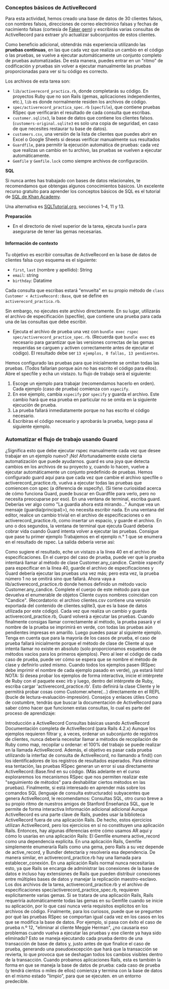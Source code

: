 ### Conceptos básicos de ActiveRecord

Para esta actividad, hemos creado una base de datos de 30 clientes falsos, con nombres falsos, direcciones de correo electrónico falsas y fechas de nacimiento falsas 
(cortesía de [Faker gem](https://github.com/faker-ruby/faker)) y escribirás varias consultas de ActiveRecord para extraer y/o actualizar subconjuntos de estos clientes.

Como beneficio adicional, obtendrás más experiencia utilizando las **pruebas continuas**, en las que cada vez que realiza un cambio en el código o las 
pruebas, se vuelve a ejecutar automáticamente un conjunto completo de pruebas automatizadas. De esta manera, puedes entrar en un "ritmo" de codificación y pruebas sin volver a 
ejecutar manualmente las pruebas proporcionadas para ver si tu código es correcto.

Los archivos de esta tarea son:

- `lib/activerecord_practica.rb`, donde completarás su código. En proyectos Ruby que no son Rails (gemas, aplicaciones independientes, etc.), `lib` es donde normalmente residen los archivos de código.
- `spec/activerecord_practica_spec.rb` (`specfile`), que contiene pruebas RSpec que verificarán el resultado de cada consulta que escribas.
- `customer.sqlite3`, la base de datos que contiene los clientes falsos. (`customers-original.sqlite3` es solo una copia de seguridad, en caso de que necesites restaurar tu base de datos).
- `customers.csv`, una versión de la lista de clientes que puedes abrir en Excel o Google Sheets si deseas verificar manualmente sus resultados
- `Guardfile`, para permitir la ejecución automática de pruebas: cada vez que realizas un cambio en tu archivo, las pruebas se vuelven a ejecutar automáticamente.
- `Gemfile` y `Gemfile.lock`  como siempre archivos de configuración.


**SQL**

Si nunca antes has trabajado con bases de datos relacionales, te recomendamos que obtengas algunos conocimientos básicos. Un excelente recurso gratuito para aprender los conceptos 
básicos de SQL es el tutorial de [SQL de Khan Academy](https://www.khanacademy.org/computing/computer-programming/sql). 

Una alternativa es [SQLTutorial.org](https://www.sqltutorial.org/), secciones 1-4, 11 y 13.

**Preparación**

- En el directorio de nivel superior de la tarea, ejecuta `bundle` para asegurarse de tener las gemas necesarias.

#### Información de contexto

Tu objetivo es escribir consultas de ActiveRecord en la base de datos de clientes falsa cuyo esquema es el siguiente:

- `first`, `last` (nombre y apellido): String
- `email`: string
- `birthday`: Datatime

Cada consulta que escribas estará "envuelta" en su propio método de `class Customer < ActiveRecord::Base`, que se define en `activerecord_practica.rb`.

Sin embargo, no ejecutes este archivo directamente. En su lugar, utilizarás el archivo de especificación (specfile), que contiene una prueba para cada una de las consultas que debe escribir.

- Ejecuta el archivo de prueba una vez con `bundle exec rspec spec/activerecord_practice_spec.rb`. (Recuerda que `bundle exec` es necesario para garantizar que las versiones
  correctas de las gemas requeridas se carguen y activen correctamente antes de ejecutar el código). El resultado debe ser `13 ejemplos, 0 fallas, 13 pendientes`.

Hemos configurado las pruebas para que inicialmente se omitan todas las pruebas. (Todos fallarían porque aún no has escrito el código para ellos). 
Abre el specfile  y echa un vistazo. tu flujo de trabajo será el siguiente:

1. Escoge  un ejemplo para trabajar (recomendamos hacerlo en orden). Cada ejemplo (caso de prueba) comienza con `xspecify`.
2. En ese ejemplo, cambia `xspecify` por `specify` y guarda el archivo. Este cambio hará que esa prueba en particular no se omita en la siguiente ejecución de prueba.
3. La prueba fallará inmediatamente porque no has escrito el código necesario.
4. Escribiras el código necesario y aprobarás la prueba, luego pasa al siguiente ejemplo.

### Automatizar el flujo de trabajo usando Guard
¿Significa esto que debe ejecutar rspec manualmente cada vez que desee trabajar en un ejemplo nuevo? ¡No! Afortunadamente existe cierta automatización que puede ayudarnos. guard es una joya que detecta cambios en los archivos de su proyecto y, cuando lo hacen, vuelve a ejecutar automáticamente un conjunto predefinido de pruebas. Hemos configurado guard aquí para que cada vez que cambie el archivo specfile o activerecord_practice.rb, 
vuelva a ejecutar todas las pruebas que comiencen con spec (a diferencia de xspecify). (Si tiene curiosidad acerca de cómo funciona Guard, puede buscar en Guardfile para verlo, pero no necesita preocuparse por eso).
En una ventana de terminal, escriba guard. Deberías ver algo como
"La guardia ahora está mirando..."
Aunque vea un mensaje (guardia(principal)>), no necesita escribir nada. En una ventana del editor, realice un cambio trivial en el archivo de especificaciones o en activerecord_practice.rb, como insertar un espacio, y guarde el archivo. En uno o dos segundos, la ventana de terminal que ejecuta Guard debería cobrar vida cuando Guard intenta volver a ejecutar las pruebas.
Consigue que pase tu primer ejemplo
Trabajemos en el ejemplo n.° 1 que se enumera en el resultado de rspec. La salida debería verse así:

Como sugiere el resultado, eche un vistazo a la línea 40 en el archivo de especificaciones. En el cuerpo del caso de prueba, puede ver que la prueba intentará llamar al método de clase Customer.any_candice. Cambie xspecify para especificar en la línea 40, guarde el archivo de especificaciones y Guard debería ejecutar las pruebas una vez más; pero esta vez, la prueba número 1 no se omitirá sino que fallará.
Ahora vaya a lib/activerecord_practice.rb donde hemos definido un método vacío Customer.any_candice. Complete el cuerpo de este método para que devuelva el enumerable de objetos Cliente cuyos nombres coincidan con "Candice".
(Recordatorio: el archivo clientes.csv contiene una versión exportada del contenido de clientes.sqlite3, que es la base de datos utilizada por este código). Cada vez que realiza un cambio y guarda activerecord_practice.rb, Guard volverá a ejecutar las pruebas. Cuando finalmente consigas llamar correctamente al método, la prueba pasará y el nombre de la prueba se imprimirá en verde, con todas las pruebas aún pendientes impresas en amarillo. Luego puedes pasar al siguiente ejemplo.
Tenga en cuenta que para la mayoría de los casos de prueba, el caso de prueba fallará inicialmente porque el método de clase de Cliente al que intenta llamar no existe en absoluto (solo proporcionamos esqueletos de métodos vacíos para los primeros ejemplos). Pero al leer el código de cada caso de prueba, puede ver cómo se espera que se nombre el método de clase y definirlo usted mismo.
Cuando todos los ejemplos pasen (RSpec debe imprimir el nombre de cada ejemplo pasado en verde), ¡ya estará listo!
NOTA: Si desea probar los ejemplos de forma interactiva, inicie el intérprete de Ruby con el paquete exec irb y luego, dentro del intérprete de Ruby, escriba cargar 'activerecord_practice.rb'. Esto definirá la clase Cliente y le permitirá probar cosas como Customer.where(...) directamente en el REPL (bucle de lectura-evaluación-impresión).
Consejos y enlaces útiles
Como de costumbre, tendrás que buscar la documentación de ActiveRecord para saber cómo hacer que funcionen estas consultas, lo cual es parte del proceso de aprendizaje:


Introducción a ActiveRecord
Consultas básicas usando ActiveRecord
Documentación completa de ActiveRecord (para Rails 4.2.x)
Aunque los ejemplos requieren filtrar y, a veces, ordenar un subconjunto de registros de clientes, nunca debería necesitar llamar a métodos de recopilación de Ruby como map, recopilar u ordenar: el 100% del trabajo se puede realizar en la llamada ActiveRecord.
Además, el objetivo es pasar cada prueba utilizando la interfaz de consulta de ActiveRecord, no llamando a find() con los identificadores de los registros de resultados esperados. Para eliminar esa tentación, las pruebas RSpec generan un error si usa directamente ActiveRecord::Base.find en su código. (Más adelante en el curso exploraremos los mecanismos RSpec que nos permiten realizar este "seguimiento de métodos" para deshabilitar ciertos métodos en las pruebas).
Finalmente, si está interesado en aprender más sobre los comandos SQL (lenguaje de consulta estructurado) subyacentes que genera ActiveRecord, le recomendamos:
Consultas SQL, otro curso breve a su propio ritmo de nuestros amigos de Stanford
Enseñanza SQL, que le permite de forma interactiva
Información adicional adicional
Aunque ActiveRecord es una parte clave de Rails, puedes usar la biblioteca ActiveRecord fuera de una aplicación Rails. De hecho, estos ejercicios utilizan ActiveRecord, pero los ejercicios en sí no constituyen una aplicación Rails. Entonces, hay algunas diferencias entre cómo usamos AR aquí y cómo lo usarías en una aplicación Rails:
El Gemfile enumera active_record como una dependencia explícita. En una aplicación Rails, Gemfile simplemente enumeraría Rails como una gema, pero Rails a su vez depende de active_record, y Bundler detectaría y resolvería esa dependencia.
De manera similar, en activerecord_practice.rb hay una llamada para establecer_conexión. En una aplicación Rails normal nunca necesitarías esto, ya que Rails se encarga de administrar las conexiones de la base de datos e incluso hay extensiones de Rails que pueden distribuir conexiones entre múltiples bases de datos y manejar la replicación maestro-esclavo.
Los dos archivos de la tarea, activerecord_practice.rb y el archivo de especificaciones spec/activerecord_practice_spec.rb, requieren explícitamente varias gemas. Si se tratara de una aplicación Rails, Rails requeriría automáticamente todas las gemas en su Gemfile cuando se inicie su aplicación, por lo que casi nunca vería requisitos explícitos en los archivos de código.
Finalmente, para los curiosos, puede que se pregunten por qué las pruebas RSpec se comportan igual cada vez en los casos en los que se modifica la base de datos. Por ejemplo, si pasa con éxito el caso de prueba n.º 12, "eliminar al cliente Meggie Herman", ¿no causaría eso problemas cuando vuelva a ejecutar las pruebas y ese cliente ya haya sido eliminado?
Esto se maneja ejecutando cada prueba dentro de una transacción de base de datos y, justo antes de que finalice el caso de prueba, generando una pseudoexcepción que hará que la transacción se revierta, lo que provoca que se deshagan todos los cambios visibles dentro de la transacción. Cuando probamos aplicaciones Rails, esta es también la forma en que se maneja la base de datos de prueba: cada caso de prueba (y tendrá cientos o miles de ellos) comienza y termina con la base de datos en el mismo estado "limpio", para que se ejecuten. en un entorno predecible.
